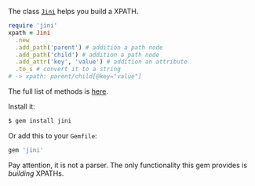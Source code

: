 The class [`Jini`](https://www.rubydoc.info/github/yegor256/iri/master/Iri)
helps you build a XPATH.

```ruby
require 'jini'
xpath = Jini
  .new
  .add_path('parent') # addition a path node
  .add_path('child') # addition a path node 
  .add_attr('key', 'value') # addition an attribute
  .to_s # convert it to a string
# -> xpath: parent/child[@key="value"]
```

The full list of methods is [here](https://www.rubydoc.info/github/l3r8y/jini/master/Jini).

Install it:

```bash
$ gem install jini
```

Or add this to your `Gemfile`:

```bash
gem 'jini'
```

Pay attention, it is not a parser. The only functionality this gem provides
is _building_ XPATHs.
